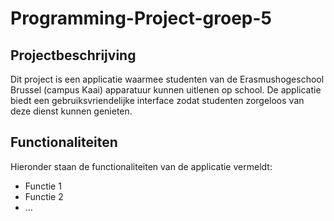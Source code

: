 # Programming-Project-groep-5

## Projectbeschrijving
Dit project is een applicatie waarmee studenten van de Erasmushogeschool Brussel (campus Kaai) apparatuur kunnen uitlenen op school. De applicatie biedt een gebruiksvriendelijke interface zodat studenten zorgeloos van deze dienst kunnen genieten.


## Functionaliteiten
Hieronder staan de functionaliteiten van de applicatie vermeldt:
- Functie 1
- Functie 2
- ...


